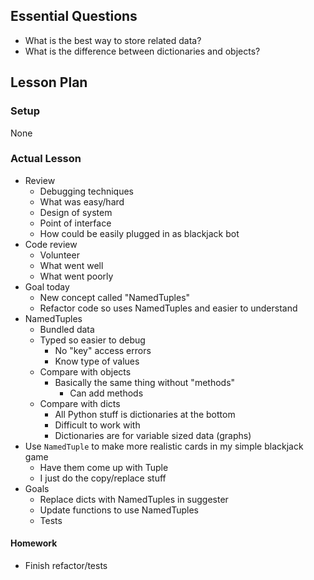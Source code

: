 ## Essential Questions

- What is the best way to store related data?
- What is the difference between dictionaries and objects?

## Lesson Plan

### Setup

None

### Actual Lesson

- Review
    - Debugging techniques
    - What was easy/hard
    - Design of system
    - Point of interface
    - How could be easily plugged in as blackjack bot
- Code review
    - Volunteer
    - What went well
    - What went poorly
- Goal today
    - New concept called "NamedTuples"
    - Refactor code so uses NamedTuples and easier to understand
- NamedTuples
    - Bundled data
    - Typed so easier to debug
        - No "key" access errors
        - Know type of values
    - Compare with objects
        - Basically the same thing without "methods"
            - Can add methods
    - Compare with dicts
        - All Python stuff is dictionaries at the bottom
        - Difficult to work with
        - Dictionaries are for variable sized data (graphs)
- Use `NamedTuple` to make more realistic cards in my simple blackjack game
    - Have them come up with Tuple
    - I just do the copy/replace stuff
- Goals
    - Replace dicts with NamedTuples in suggester
    - Update functions to use NamedTuples
    - Tests

#### Homework

- Finish refactor/tests
